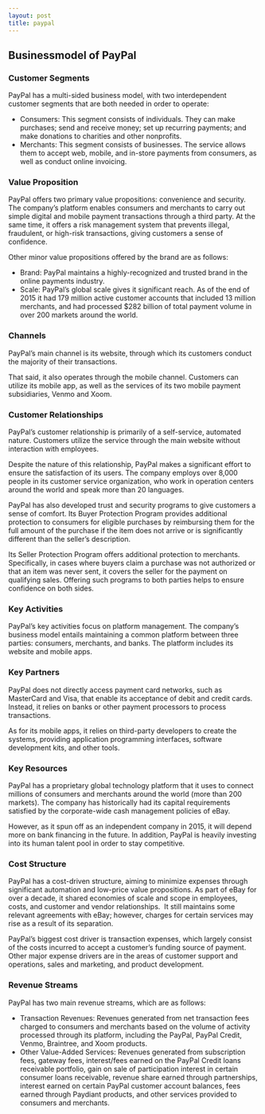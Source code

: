 ```yaml
---
layout: post
title: paypal
---
```


Businessmodel of PayPal
------------------------

### Customer Segments

PayPal has a multi-sided business model, with two interdependent customer segments that are both needed in order to operate:

 * Consumers: This segment consists of individuals. They can make purchases; send and receive money; set up recurring payments; and make donations to charities and other nonprofits.
* Merchants: This segment consists of businesses. The service allows them to accept web, mobile, and in-store payments from consumers, as well as conduct online invoicing.
 ### Value Proposition

PayPal offers two primary value propositions: convenience and security. The company’s platform enables consumers and merchants to carry out simple digital and mobile payment transactions through a third party. At the same time, it offers a risk management system that prevents illegal, fraudulent, or high-risk transactions, giving customers a sense of confidence.

Other minor value propositions offered by the brand are as follows:

 * Brand: PayPal maintains a highly-recognized and trusted brand in the online payments industry.
* Scale: PayPal’s global scale gives it significant reach. As of the end of 2015 it had 179 million active customer accounts that included 13 million merchants, and had processed $282 billion of total payment volume in over 200 markets around the world.
 ### Channels

PayPal’s main channel is its website, through which its customers conduct the majority of their transactions.

That said, it also operates through the mobile channel. Customers can utilize its mobile app, as well as the services of its two mobile payment subsidiaries, Venmo and Xoom.

### Customer Relationships

PayPal’s customer relationship is primarily of a self-service, automated nature. Customers utilize the service through the main website without interaction with employees.

Despite the nature of this relationship, PayPal makes a significant effort to ensure the satisfaction of its users. The company employs over 8,000 people in its customer service organization, who work in operation centers around the world and speak more than 20 languages.

PayPal has also developed trust and security programs to give customers a sense of comfort. Its Buyer Protection Program provides additional protection to consumers for eligible purchases by reimbursing them for the full amount of the purchase if the item does not arrive or is significantly different than the seller’s description.

Its Seller Protection Program offers additional protection to merchants.  Specifically, in cases where buyers claim a purchase was not authorized or that an item was never sent, it covers the seller for the payment on qualifying sales. Offering such programs to both parties helps to ensure confidence on both sides.

### Key Activities

PayPal’s key activities focus on platform management. The company’s business model entails maintaining a common platform between three parties: consumers, merchants, and banks. The platform includes its website and mobile apps.

### Key Partners

PayPal does not directly access payment card networks, such as MasterCard and Visa, that enable its acceptance of debit and credit cards. Instead, it relies on banks or other payment processors to process transactions.

As for its mobile apps, it relies on third-party developers to create the systems, providing application programming interfaces, software development kits, and other tools.

### Key Resources

PayPal has a proprietary global technology platform that it uses to connect millions of consumers and merchants around the world (more than 200 markets). The company has historically had its capital requirements satisfied by the corporate-wide cash management policies of eBay.

However, as it spun off as an independent company in 2015, it will depend more on bank financing in the future. In addition, PayPal is heavily investing into its human talent pool in order to stay competitive.

### Cost Structure

PayPal has a cost-driven structure, aiming to minimize expenses through significant automation and low-price value propositions. As part of eBay for over a decade, it shared economies of scale and scope in employees, costs, and customer and vendor relationships.  It still maintains some relevant agreements with eBay; however, charges for certain services may rise as a result of its separation.

PayPal’s biggest cost driver is transaction expenses, which largely consist of the costs incurred to accept a customer’s funding source of payment. Other major expense drivers are in the areas of customer support and operations, sales and marketing, and product development.

### Revenue Streams

PayPal has two main revenue streams, which are as follows:

 * Transaction Revenues: Revenues generated from net transaction fees charged to consumers and merchants based on the volume of activity processed through its platform, including the PayPal, PayPal Credit, Venmo, Braintree, and Xoom products.
* Other Value-Added Services: Revenues generated from subscription fees, gateway fees, interest/fees earned on the PayPal Credit loans receivable portfolio, gain on sale of participation interest in certain consumer loans receivable, revenue share earned through partnerships, interest earned on certain PayPal customer account balances, fees earned through Paydiant products, and other services provided to consumers and merchants.
